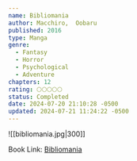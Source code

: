 ```yaml
---
name: Bibliomania
author: Macchiro,  Oobaru
published: 2016
type: Manga
genre:
  - Fantasy
  - Horror
  - Psychological
  - Adventure
chapters: 12
rating: 🌕🌕🌕🌕🌕
status: Completed
date: 2024-07-20 21:10:28 -0500
updated: 2024-07-21 11:24:22 -0500
---
```


![[bibliomania.jpg|300]]

Book Link: [Bibliomania](https://anilist.co/manga/126135/Bibliomania)
